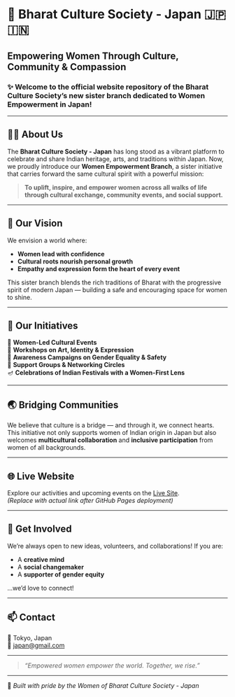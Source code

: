 # 🌸 Bharat Culture Society - Japan 🇯🇵 🇮🇳  
## Empowering Women Through Culture, Community & Compassion  

### ✨ Welcome to the official website repository of the Bharat Culture Society’s new sister branch dedicated to **Women Empowerment in Japan**!

---

## 👩‍🦰 About Us

The **Bharat Culture Society - Japan** has long stood as a vibrant platform to celebrate and share Indian heritage, arts, and traditions within Japan. Now, we proudly introduce our **Women Empowerment Branch**, a sister initiative that carries forward the same cultural spirit with a powerful mission:

> **To uplift, inspire, and empower women across all walks of life through cultural exchange, community events, and social support.**

---

## 🌺 Our Vision

We envision a world where:
- **Women lead with confidence**
- **Cultural roots nourish personal growth**
- **Empathy and expression form the heart of every event**

This sister branch blends the rich traditions of Bharat with the progressive spirit of modern Japan — building a safe and encouraging space for women to shine.

---

## 💪 Our Initiatives

🎤 **Women-Led Cultural Events**  
🎨 **Workshops on Art, Identity & Expression**  
📣 **Awareness Campaigns on Gender Equality & Safety**  
🤝 **Support Groups & Networking Circles**  
🪔 **Celebrations of Indian Festivals with a Women-First Lens**

---

## 🌏 Bridging Communities

We believe that culture is a bridge — and through it, we connect hearts. This initiative not only supports women of Indian origin in Japan but also welcomes **multicultural collaboration** and **inclusive participation** from women of all backgrounds.

---

## 🌐 Live Website

Explore our activities and upcoming events on the [Live Site](https://VrushN.github.io/tejo/).  
_(Replace with actual link after GitHub Pages deployment)_

---

## 🤝 Get Involved

We’re always open to new ideas, volunteers, and collaborations! If you are:
- A **creative mind**
- A **social changemaker**
- A **supporter of gender equity**

...we’d love to connect!

---

## 📫 Contact

📍 Tokyo, Japan  
📧 japan@gmail.com  


---

> *“Empowered women empower the world. Together, we rise.”*

---

🌸 *Built with pride by the Women of Bharat Culture Society - Japan*
